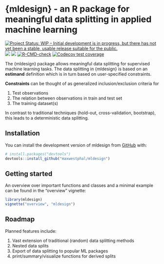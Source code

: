 
<!-- README.md is generated from README.Rmd. Please edit that file -->

# {mldesign} - an R package for meaningful data splitting in applied machine learning

<!-- badges: start -->

[![Project Status: WIP – Initial development is in progress, but there
has not yet been a stable, usable release suitable for the
public.](https://www.repostatus.org/badges/latest/wip.svg)](https://www.repostatus.org/#wip)
[![](https://img.shields.io/badge/devel%20version-0.1.0-blue.svg)](https://github.com/maxwestphal/mldesign)
[![](https://www.r-pkg.org/badges/version/mldesign?color=orange)](https://cran.r-project.org/package=mldesign)
[![R-CMD-check](https://github.com/maxwestphal/mldesign/actions/workflows/R-CMD-check.yaml/badge.svg)](https://github.com/maxwestphal/mldesign/actions/workflows/R-CMD-check.yaml)
[![Codecov test
coverage](https://codecov.io/gh/maxwestphal/mldesign/branch/main/graph/badge.svg)](https://app.codecov.io/gh/maxwestphal/mldesign?branch=main)
<!-- badges: end -->

The {mldesign} package allows meaningful data splitting for supervised
machine learning tasks. The data splitting in {mldesign} is based on an
**estimand** definition which is in turn based on user-specified
constraints.

**Constraints** can be thought of as generalized inclusion/exclusion
criteria for

1.  Test observations
2.  The relation between observations in train and test set
3.  The training dataset(s)

In contrast to traditional techniques (hold-out, cross-validation,
bootstrap), this leads to a deterministic data splitting.

## Installation

You can install the development version of mldesign from
[GitHub](https://github.com/) with:

``` r
# install.packages("devtools")
devtools::install_github("maxwestphal/mldesign")
```

## Getting started

An overview over important functions and classes and a minimal example
can be found in the “overview” vignette:

``` r
library(mldesign)
vignette("overview", "mldesign")
```

## Roadmap

Planned features include:

1.  Vast extension of traditional (random) data splitting methods
2.  Nested data splits
3.  Export of data splitting to popular ML packages
4.  print/summary/visualize functions for derived splits
